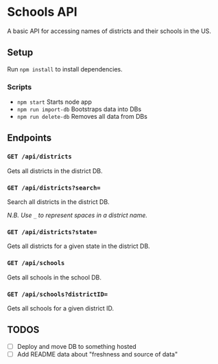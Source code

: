 # Schools API
A basic API for accessing names of districts and their schools in the US.

## Setup
Run `npm install` to install dependencies.

### Scripts
- `npm start` Starts node app
- `npm run import-db` Bootstraps data into DBs
- `npm run delete-db` Removes all data from DBs

## Endpoints
### `GET /api/districts`
Gets all districts in the district DB.

### `GET /api/districts?search=`
Search all districts in the district DB.

_N.B. Use `_` to represent spaces in a district name._

### `GET /api/districts?state=`
Gets all districts for a given state in the district DB.

### `GET /api/schools`
Gets all schools in the school DB.

### `GET /api/schools?districtID=`
Gets all schools for a given district ID.

## TODOS
- [ ] Deploy and move DB to something hosted
- [ ] Add README data about "freshness and source of data"